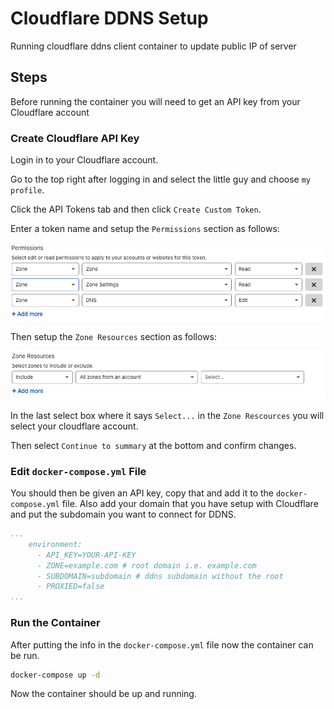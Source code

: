 # Cloudflare DDNS Setup 

Running cloudflare ddns client container to update public IP of server

## Steps

Before running the container you will need to get an API key from your Cloudflare account

### Create Cloudflare API Key

Login in to your Cloudflare account.

Go to the top right after logging in and select the little guy and choose `my profile`.

Click the API Tokens tab and then click `Create Custom Token`.

Enter a token name and setup the `Permissions` section as follows:

![permissions-image](https://github.com/FaSidd/cloudflare-ddns/blob/main/images/permissions.png)

Then setup the `Zone Resources` section as follows:

![resources-image](https://github.com/FaSidd/cloudflare-ddns/blob/main/images/account.png)
  
In the last select box where it says `Select...` in the `Zone Rescources` you will select
your cloudflare account.

Then select `Continue to summary` at the bottom and confirm changes.

### Edit `docker-compose.yml` File

You should then be given an API key, copy that and add it to the `docker-compose.yml` file.
Also add your domain that you have setup with Cloudflare and put the subdomain you want to
connect for DDNS.

```yml
...
    environment:
      - API_KEY=YOUR-API-KEY
      - ZONE=example.com # root domain i.e. example.com
      - SUBDOMAIN=subdomain # ddns subdomain without the root
      - PROXIED=false
...
```

### Run the Container

After putting the info in the `docker-compose.yml` file now the container can be run.

```bash
docker-compose up -d
```

Now the container should be up and running.
